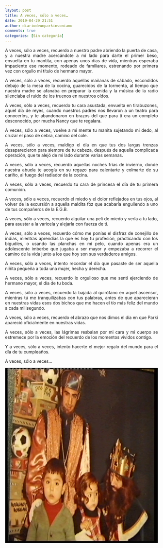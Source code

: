```yaml
---
layout: post
title: A veces, sólo a veces…
date: 2019-04-29 21:51
author: diariodeunparkinsoniano
comments: true
categories: [Sin categoría]
---
```

<p style="text-align:justify;">A veces, sólo a veces, recuerdo a nuestro padre abriendo la puerta de casa, y a nuestra madre acercándote a mí lado para darte el primer beso, envuelta en tu mantita, con apenas unos días de vida, mientras esperaba impaciente ese momento, rodeado de familiares, estrenando por primera vez con orgullo mi título de hermano mayor.</p>
<p style="text-align:justify;">A veces, sólo a veces, recuerdo aquellas mañanas de sábado, escondidos debajo de la mesa de la cocina, guarecidos de la tormenta, al tiempo que nuestra madre se afanaba en preparar la comida y la música de la radio silenciaba el ruido de los truenos en nuestros oídos.</p>
<p style="text-align:justify;">A veces, sólo a veces, recuerdo tu cara asustada, envuelta en tirabuzones, aquel día de reyes, cuando nuestros padres nos llevaron a un teatro para conocerlos, y te abandonaron en brazos del que para tí era un completo desconocido, por mucha Nancy que te regalara.</p>
<p style="text-align:justify;">A veces, sólo a veces, vuelve a mi mente tu manita sujetando mi dedo, al cruzar el paso de cebra, camino del cole.</p>
<p style="text-align:justify;">A veces, sólo a veces, maldigo el día en que tus dos largas trenzas desaparecieron para siempre de tu cabeza, después de aquella complicada operación, que te alejó de mi lado durante varias semanas.</p>
<p style="text-align:justify;">A veces, sólo a veces, recuerdo aquellas noches frías de invierno, donde nuestra abuela te acogía en su regazo para calentarte y colmarte de su cariño, al fuego del radiador de la cocina.</p>
<p style="text-align:justify;">A veces, sólo a veces, recuerdo tu cara de princesa el día de tu primera comunión.</p>
<p style="text-align:justify;">A veces, sólo a veces, recuerdo el miedo y el dolor reflejados en tus ojos, al volver de la excursión a aquella maldita foz que acabaría engullendo a uno de tus compañeros de la E.G.B.</p>
<p style="text-align:justify;">A veces, sólo a veces, recuerdo alquilar una peli de miedo y verla a tu lado, para asustar a la varicela y alejarla con fuerza de ti.</p>
<p style="text-align:justify;">A veces, sólo a veces, recuerdo cómo me ponías el disfraz de conejillo de indias, mientras aprendías la que es hoy tu profesión, practicando con los bigudíes, o usando las planchas en mi pelo, cuando apenas era un adolescente imberbe que jugaba a ser mayor y empezaba a recorrer el camino de la vida junto a los que hoy son sus verdaderos amigos.</p>
<p style="text-align:justify;">A veces, sólo a veces, intento recordar el día que pasaste de ser aquella niñita pequeña a toda una mujer, hecha y derecha.</p>
<p style="text-align:justify;">A veces, sólo a veces, recuerdo lo orgulloso que me sentí ejerciendo de hermano mayor, el día de tu boda.</p>
<p style="text-align:justify;">A veces, sólo a veces, recuerdo la bajada al quirófano en aquel ascensor, mientras tú me tranquilizabas con tus palabras, antes de que aparecieran en nuestras vidas esos dos bichos que me hacen el tío más feliz del mundo a cada milisegundo.</p>
<p style="text-align:justify;">A veces, sólo a veces, recuerdo el abrazo que nos dimos el día en que Parki apareció oficialmente en nuestras vidas.</p>
<p style="text-align:justify;">A veces, sólo a veces, las lágrimas resbalan por mi cara y mi cuerpo se estremece por la emoción del recuerdo de los momentos vividos contigo.</p>
<p style="text-align:justify;">Y a veces, sólo a veces, intento hacerte el mejor regalo del mundo para el día de tu cumpleaños.</p>
<p style="text-align:justify;">A veces, sólo a veces…</p>
<p style="text-align:justify;"><img class="img-fluid"  clasXs=" size-full wp-image-830 aligncenter" src="/assets/images/2019/04/hermana.jpg" alt="hermana" width="768" height="576" /></p>
<p style="text-align:justify;"></p>
<p style="text-align:justify;"></p>
